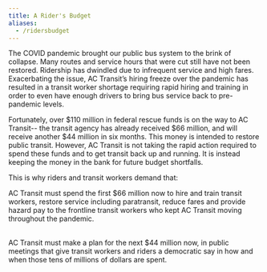 ```yaml
---
title: A Rider's Budget
aliases:
  - /ridersbudget
---
```

<!--StartFragment-->



The COVID pandemic brought our public bus system to the brink of collapse. Many routes and service hours that were cut still have not been restored. Ridership has dwindled due to infrequent service and high fares. Exacerbating the issue, AC Transit’s hiring freeze over the pandemic has resulted in a transit worker shortage requiring rapid hiring and training in order to even have enough drivers to bring bus service back to pre-pandemic levels. 



Fortunately, over $110 million in federal rescue funds is on the way to AC Transit-- the transit agency has already received $66 million, and will receive another $44 million in six months. This money is intended to restore public transit. However, AC Transit is not taking the rapid action required to spend these funds and to get transit back up and running. It is instead keeping the money in the bank for future budget shortfalls.



This is why riders and transit workers demand that:



AC Transit must spend the first $66 million now to hire and train transit workers, restore service including paratransit, reduce fares and provide hazard pay to the frontline transit workers who kept AC Transit moving throughout the pandemic. 

\
AC Transit must make a plan for the next $44 million now, in public meetings that give transit workers and riders a democratic say in how and when those tens of millions of dollars are spent.

<!--EndFragment-->